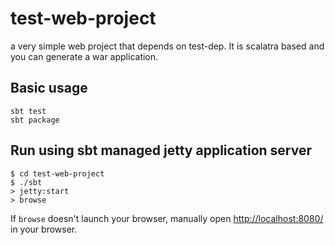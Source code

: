# test-web-project

a very simple web project that depends on test-dep. It is scalatra based and you can generate a war application.

## Basic usage

```
sbt test
sbt package
```

## Run using sbt managed jetty application server

```
$ cd test-web-project
$ ./sbt
> jetty:start
> browse
```

If `browse` doesn't launch your browser, manually open [http://localhost:8080/](http://localhost:8080/) in your browser.
